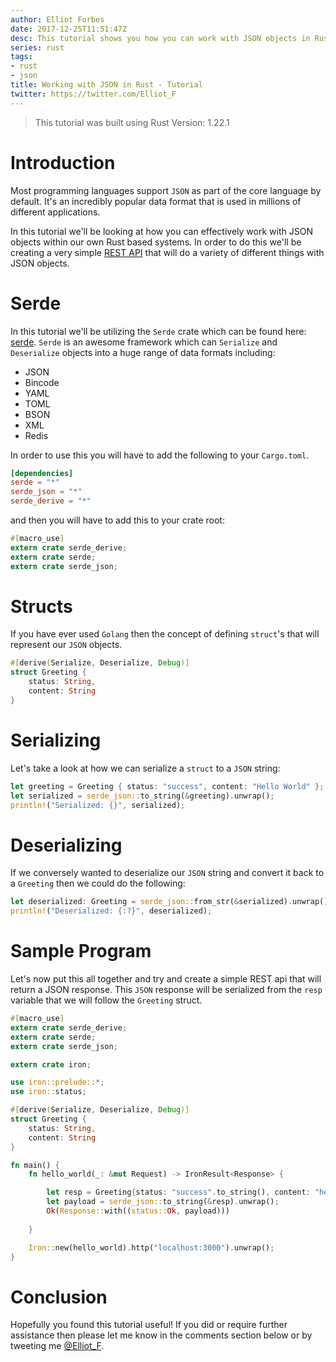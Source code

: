 ```yaml
---
author: Elliot Forbes
date: 2017-12-25T11:51:47Z
desc: This tutorial shows you how you can work with JSON objects in Rust
series: rust
tags:
- rust
- json
title: Working with JSON in Rust - Tutorial
twitter: https://twitter.com/Elliot_F
---
```


> This tutorial was built using Rust Version: 1.22.1

# Introduction

Most programming languages support `JSON` as part of the core language by default. It's an incredibly popular data format that is used in millions of different applications. 

In this tutorial we'll be looking at how you can effectively work with JSON objects within our own Rust based systems. In order to do this we'll be creating a very simple [REST API](/general/what-is-a-rest-api) that will do a variety of different things with JSON objects. 

# Serde

In this tutorial we'll be utilizing the `Serde` crate which can be found here: [serde](https://serde.rs/). `Serde` is an awesome framework which can `Serialize` and `Deserialize` objects into a huge range of data formats including:

* JSON
* Bincode
* YAML
* TOML
* BSON
* XML
* Redis

In order to use this you will have to add the following to your `Cargo.toml`.

```toml
[dependencies]
serde = "*"
serde_json = "*"
serde_derive = "*"
```

and then you will have to add this to your crate root:

```rust
#[macro_use]
extern crate serde_derive;
extern crate serde;
extern crate serde_json;
```

# Structs

If you have ever used `Golang` then the concept of defining `struct`'s that will represent our `JSON` objects.

```rust
#[derive(Serialize, Deserialize, Debug)]
struct Greeting {
    status: String,
    content: String
}
```

# Serializing

Let's take a look at how we can serialize a `struct` to a `JSON` string:

```rust
let greeting = Greeting { status: "success", content: "Hello World" };
let serialized = serde_json::to_string(&greeting).unwrap();
println!("Serialized: {}", serialized);
```

# Deserializing

If we conversely wanted to deserialize our `JSON` string and convert it back to a `Greeting` then we could do the following:

```rust
let deserialized: Greeting = serde_json::from_str(&serialized).unwrap();
println!("Deserialized: {:?}", deserialized);
```

# Sample Program

Let's now put this all together and try and create a simple REST api that will return a JSON response. This `JSON` response will be serialized from the `resp` variable that we will follow the `Greeting` struct.

```rust
#[macro_use]
extern crate serde_derive;
extern crate serde;
extern crate serde_json;

extern crate iron;

use iron::prelude::*;
use iron::status;

#[derive(Serialize, Deserialize, Debug)]
struct Greeting {
    status: String,
    content: String
}

fn main() {
    fn hello_world(_: &mut Request) -> IronResult<Response> {

        let resp = Greeting{status: "success".to_string(), content: "hello world".to_string()};
        let payload = serde_json::to_string(&resp).unwrap();
        Ok(Response::with((status::Ok, payload)))
    
    }

    Iron::new(hello_world).http("localhost:3000").unwrap();
}
```
 
# Conclusion

Hopefully you found this tutorial useful! If you did or require further assistance then please let me know in the comments section below or by tweeting me [@Elliot_F](https://twitter.com/elliot_f).

